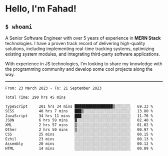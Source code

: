 <h1>Hello, I'm Fahad!</h1>

<h2><code>$ whoami</code></h2>

A Senior Software Engineer with over 5 years of experience in **MERN Stack** technologies. I have a proven track record of delivering high-quality solutions, including implementing real-time tracking systems, optimizing existing system modules, and integrating third-party software applications.

With experience in JS technologies, I'm looking to share my knowledge with the programming community and develop some cool projects along the way.

---

<!--START_SECTION:waka-->

```txt
From: 23 March 2023 - To: 21 September 2023

Total Time: 290 hrs 45 mins

TypeScript     201 hrs 34 mins █████████████████▒░░░░░░░   69.33 %
SCSS           40 hrs 7 mins   ███▒░░░░░░░░░░░░░░░░░░░░░   13.80 %
JavaScript     34 hrs 11 mins  ███░░░░░░░░░░░░░░░░░░░░░░   11.76 %
JSON           6 hrs 59 mins   ▓░░░░░░░░░░░░░░░░░░░░░░░░   02.40 %
XML            2 hrs 57 mins   ▒░░░░░░░░░░░░░░░░░░░░░░░░   01.02 %
Other          2 hrs 50 mins   ▒░░░░░░░░░░░░░░░░░░░░░░░░   00.97 %
CSS            25 mins         ░░░░░░░░░░░░░░░░░░░░░░░░░   00.15 %
Ezhil          23 mins         ░░░░░░░░░░░░░░░░░░░░░░░░░   00.13 %
Assembly       20 mins         ░░░░░░░░░░░░░░░░░░░░░░░░░   00.12 %
HTML           14 mins         ░░░░░░░░░░░░░░░░░░░░░░░░░   00.09 %
```

<!--END_SECTION:waka-->

<!--
**heyFahad/heyFahad** is a ✨ _special_ ✨ repository because its `README.md` (this file) appears on your GitHub profile.

Here are some ideas to get you started:

- 🔭 I’m currently working on ...
- 🌱 I’m currently learning ...
- 👯 I’m looking to collaborate on ...
- 🤔 I’m looking for help with ...
- 💬 Ask me about ...
- 📫 How to reach me: ...
- 😄 Pronouns: ...
- ⚡ Fun fact: ...
-->
